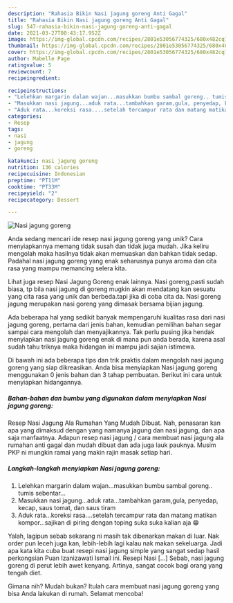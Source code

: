 ```yaml
---
description: "Rahasia Bikin Nasi jagung goreng Anti Gagal"
title: "Rahasia Bikin Nasi jagung goreng Anti Gagal"
slug: 547-rahasia-bikin-nasi-jagung-goreng-anti-gagal
date: 2021-03-27T00:43:17.952Z
image: https://img-global.cpcdn.com/recipes/2801e53056774325/680x482cq70/nasi-jagung-goreng-foto-resep-utama.jpg
thumbnail: https://img-global.cpcdn.com/recipes/2801e53056774325/680x482cq70/nasi-jagung-goreng-foto-resep-utama.jpg
cover: https://img-global.cpcdn.com/recipes/2801e53056774325/680x482cq70/nasi-jagung-goreng-foto-resep-utama.jpg
author: Mabelle Page
ratingvalue: 5
reviewcount: 7
recipeingredient:

recipeinstructions:
- "Lelehkan margarin dalam wajan...masukkan bumbu sambal goreng.. tumis sebentar..."
- "Masukkan nasi jagung...aduk rata...tambahkan garam,gula, penyedap, kecap, saus tomat, dan saus tiram"
- "Aduk rata...koreksi rasa....setelah tercampur rata dan matang matikan kompor...sajikan di piring dengan toping suka suka kalian aja 😁"
categories:
- Resep
tags:
- nasi
- jagung
- goreng

katakunci: nasi jagung goreng 
nutrition: 136 calories
recipecuisine: Indonesian
preptime: "PT11M"
cooktime: "PT33M"
recipeyield: "2"
recipecategory: Dessert

---
```



![Nasi jagung goreng](https://img-global.cpcdn.com/recipes/2801e53056774325/680x482cq70/nasi-jagung-goreng-foto-resep-utama.jpg)

Anda sedang mencari ide resep nasi jagung goreng yang unik? Cara menyiapkannya memang tidak susah dan tidak juga mudah. Jika keliru mengolah maka hasilnya tidak akan memuaskan dan bahkan tidak sedap. Padahal nasi jagung goreng yang enak seharusnya punya aroma dan cita rasa yang mampu memancing selera kita.

Lihat juga resep Nasi Jagung Goreng enak lainnya. Nasi goreng,pasti sudah biasa, tp bila nasi jagung di goreng mugkin akan mendatang kan sesuatu yang cita rasa yang unik dan berbeda.tapi jika di coba cita da. Nasi goreng jagung merupakan nasi goreng yang dimasak bersama bijian jagung.

Ada beberapa hal yang sedikit banyak mempengaruhi kualitas rasa dari nasi jagung goreng, pertama dari jenis bahan, kemudian pemilihan bahan segar sampai cara mengolah dan menyajikannya. Tak perlu pusing jika hendak menyiapkan nasi jagung goreng enak di mana pun anda berada, karena asal sudah tahu triknya maka hidangan ini mampu jadi sajian istimewa.


Di bawah ini ada beberapa tips dan trik praktis dalam mengolah nasi jagung goreng yang siap dikreasikan. Anda bisa menyiapkan Nasi jagung goreng menggunakan 0 jenis bahan dan 3 tahap pembuatan. Berikut ini cara untuk menyiapkan hidangannya.

<!--inarticleads1-->

##### Bahan-bahan dan bumbu yang digunakan dalam menyiapkan Nasi jagung goreng:



Resep Nasi Jagung Ala Rumahan Yang Mudah Dibuat. Nah, penasaran kan apa yang dimaksud dengan yang namanya jagung dan nasi jagung, dan apa saja manfaatnya. Adapun resep nasi jagung / cara membuat nasi jagung ala rumahan anti gagal dan mudah dibuat dan ada juga lauk pauknya. Musim PKP ni mungkin ramai yang makin rajin masak setiap hari. 

<!--inarticleads2-->

##### Langkah-langkah menyiapkan Nasi jagung goreng:

1. Lelehkan margarin dalam wajan...masukkan bumbu sambal goreng.. tumis sebentar...
1. Masukkan nasi jagung...aduk rata...tambahkan garam,gula, penyedap, kecap, saus tomat, dan saus tiram
1. Aduk rata...koreksi rasa....setelah tercampur rata dan matang matikan kompor...sajikan di piring dengan toping suka suka kalian aja 😁


Yalah, lagipun sebab sekarang ni masih tak dibenarkan makan di luar. Nak order pun leceh juga kan, lebih-lebih lagi kalau nak makan sekeluarga. Jadi apa kata kita cuba buat resepi nasi jagung simple yang sangat sedap hasil perkongsian Puan Izanizawati Ismail‎ ini. Resepi Nasi […] Sebab, nasi jagung goreng di perut lebih awet kenyang. Artinya, sangat cocok bagi orang yang tengah diet. 

Gimana nih? Mudah bukan? Itulah cara membuat nasi jagung goreng yang bisa Anda lakukan di rumah. Selamat mencoba!
